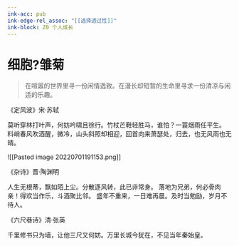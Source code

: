 ```yaml
---
ink-acc: pub
ink-edge-rel_assoc: "[[选择透过性]]"
ink-block: Z0 个人成长
---
```


# 细胞?雏菊

> 在喧嚣的世界里寻一份闲情逸致。在漫长却短暂的生命里寻求一份清凉与闲适的乐趣。


《定风波》宋·苏轼

莫听穿林打叶声，何妨吟啸且徐行。竹杖芒鞋轻胜马，谁怕？一蓑烟雨任平生。
料峭春风吹酒醒，微冷，山头斜照却相迎，回首向来萧瑟处，归去，也无风雨也无晴。


![[Pasted image 20220701191153.png]]


《杂诗》晋·陶渊明

人生无根蒂，飘如陌上尘。分散逐风转，此已非常身。
落地为兄弟，何必骨肉亲！得欢当作乐，斗酒聚比邻。
盛年不重来，一日难再晨。及时当勉励，岁月不待人。


《六尺巷诗》清·张英

千里修书只为墙，让他三尺又何妨。万里长城今犹在，不见当年秦始皇。
